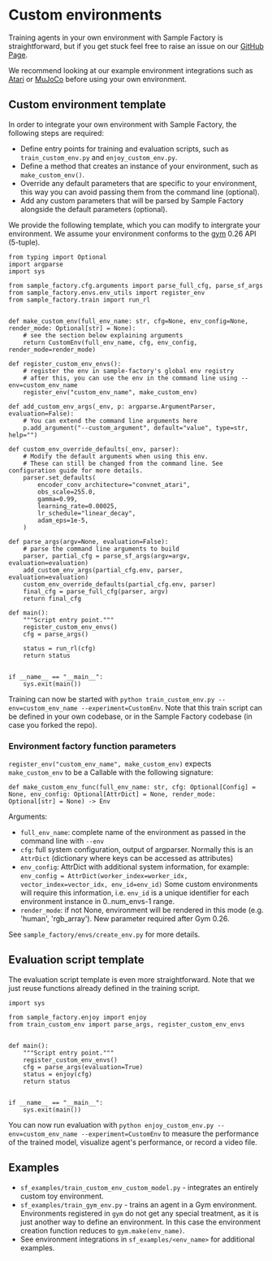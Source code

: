 # Custom environments

Training agents in your own environment with Sample Factory is straightforward,
but if you get stuck feel free to raise an issue on our [GitHub Page](https://github.com/alex-petrenko/sample-factory/issues).

We recommend looking at our example environment integrations such as [Atari](../09-environment-integrations/atari.md)
or [MuJoCo](../09-environment-integrations/mujoco.md) before using your own environment.

## Custom environment template

In order to integrate your own environment with Sample Factory, the following steps are required:

* Define entry points for training and evaluation scripts, such as `train_custom_env.py` and `enjoy_custom_env.py`.
* Define a method that creates an instance of your environment, such as `make_custom_env()`.
* Override any default parameters that are specific to your environment, this way you can avoid passing them from the command line (optional).
* Add any custom parameters that will be parsed by Sample Factory alongside the default parameters (optional).

We provide the following template, which you can modify to intergrate your environment.
We assume your environment conforms to the [gym](https://github.com/openai/gym) 0.26 API (5-tuple).

```python3
from typing import Optional
import argparse
import sys

from sample_factory.cfg.arguments import parse_full_cfg, parse_sf_args
from sample_factory.envs.env_utils import register_env
from sample_factory.train import run_rl


def make_custom_env(full_env_name: str, cfg=None, env_config=None, render_mode: Optional[str] = None):
    # see the section below explaining arguments
    return CustomEnv(full_env_name, cfg, env_config, render_mode=render_mode)
    
def register_custom_env_envs():
    # register the env in sample-factory's global env registry
    # after this, you can use the env in the command line using --env=custom_env_name
    register_env("custom_env_name", make_custom_env)

def add_custom_env_args(_env, p: argparse.ArgumentParser, evaluation=False):
    # You can extend the command line arguments here
    p.add_argument("--custom_argument", default="value", type=str, help="")

def custom_env_override_defaults(_env, parser):
    # Modify the default arguments when using this env.
    # These can still be changed from the command line. See configuration guide for more details.
    parser.set_defaults(
        encoder_conv_architecture="convnet_atari",
        obs_scale=255.0,
        gamma=0.99,
        learning_rate=0.00025,
        lr_schedule="linear_decay",
        adam_eps=1e-5,  
    )

def parse_args(argv=None, evaluation=False):
    # parse the command line arguments to build
    parser, partial_cfg = parse_sf_args(argv=argv, evaluation=evaluation)
    add_custom_env_args(partial_cfg.env, parser, evaluation=evaluation)
    custom_env_override_defaults(partial_cfg.env, parser)
    final_cfg = parse_full_cfg(parser, argv)
    return final_cfg

def main():
    """Script entry point."""
    register_custom_env_envs()
    cfg = parse_args()

    status = run_rl(cfg)
    return status


if __name__ == "__main__":
    sys.exit(main())

```

Training can now be started with `python train_custom_env.py --env=custom_env_name --experiment=CustomEnv`. Note that this train script
can be defined in your own codebase, or in the Sample Factory codebase (in case you forked the repo).

### Environment factory function parameters

`register_env("custom_env_name", make_custom_env)` expects `make_custom_env` to be a Callable with the following signature:

```python3
def make_custom_env_func(full_env_name: str, cfg: Optional[Config] = None, env_config: Optional[AttrDict] = None, render_mode: Optional[str] = None) -> Env
```

Arguments:
* `full_env_name`: complete name of the environment as passed in the command line with `--env`
* `cfg`: full system configuration, output of argparser. Normally this is an `AttrDict` (dictionary where keys can be accessed as attributes)
* `env_config`: AttrDict with additional system information, for example: `env_config = AttrDict(worker_index=worker_idx, vector_index=vector_idx, env_id=env_id)`
Some custom environments will require this information, i.e. `env_id` is a unique identifier for each environment instance in 0..num_envs-1 range. 
* `render_mode`: if not None, environment will be rendered in this mode (e.g. 'human', 'rgb_array'). New parameter required after Gym 0.26.

See `sample_factory/envs/create_env.py` for more details.

## Evaluation script template

The evaluation script template is even more straightforward. Note that we just reuse functions already defined in the training script.

```python3
import sys

from sample_factory.enjoy import enjoy
from train_custom_env import parse_args, register_custom_env_envs


def main():
    """Script entry point."""
    register_custom_env_envs()
    cfg = parse_args(evaluation=True)
    status = enjoy(cfg)
    return status


if __name__ == "__main__":
    sys.exit(main())
```

You can now run evaluation with `python enjoy_custom_env.py --env=custom_env_name --experiment=CustomEnv` to
measure the performance of the trained model, visualize agent's performance, or record a video file.

## Examples

* `sf_examples/train_custom_env_custom_model.py` - integrates an entirely custom toy environment.
* `sf_examples/train_gym_env.py` - trains an agent in a Gym environment. Environments registered in `gym` do not
get any special treatment, as it is just another way to define an environment. In this case the environment creation
function reduces to `gym.make(env_name)`.
* See environment integrations in `sf_examples/<env_name>` for additional examples.
